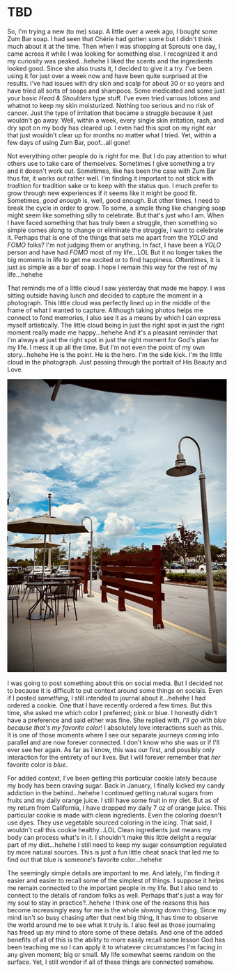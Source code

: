 # TBD

So, I'm trying a new (to me) soap. A little over a week ago, I bought some Zum Bar soap. I had seen that Chérie had gotten some but I didn't think much about it at the time. Then when I was shopping at Sprouts one day, I came across it while I was looking for something else. I recognized it and my curiosity was peaked...hehehe I liked the scents and the ingredients looked good. Since she also trusts it, I decided to give it a try. I've been using it for just over a week now and have been quite surprised at the results. I've had issues with dry skin and scalp for about 30 or so years and have tried all sorts of soaps and shampoos. Some medicated and some just your basic *Head & Shoulders* type stuff. I've even tried various lotions and whatnot to keep my skin moisturized. Nothing too serious and no risk of cancer. Just the type of irritation that became a struggle because it just wouldn't go away. Well, within a week, every single skin irritation, rash, and dry spot on my body has cleared up. I even had this spot on my right ear that just wouldn't clear up for months no matter what I tried. Yet, within a few days of using Zum Bar, poof...all gone!

Not everything other people do is right for me. But I do pay attention to what others use to take care of themselves. Sometimes I give something a try and it doesn't work out. Sometimes, like has been the case with Zum Bar thus far, it works out rather well. I'm finding it important to not stick with *tradition* for tradition sake or to keep with the status quo. I much prefer to grow through new experiences if it seems like it might be good fit. Sometimes, *good enough* is, well, good enough. But other times, I need to break the cycle in order to grow. To some, a simple thing like changing soap might seem like something silly to celebrate. But that's just who I am. When I have faced something that has truly been a struggle, then something so simple comes along to change or eliminate the struggle, I want to celebrate it. Perhaps that is one of the things that sets me apart from the *YOLO* and *FOMO* folks? I'm not judging them or anything. In fact, I have been a *YOLO* person and have had *FOMO* most of my life...LOL But it no longer takes the big moments in life to get me excited or to find happiness. Oftentimes, it is just as simple as a bar of soap. I hope I remain this way for the rest of my life...hehehe

That reminds me of a little cloud I saw yesterday that made me happy. I was sitting outside having lunch and decided to capture the moment in a photograph. This little cloud was perfectly lined up in the middle of the frame of what I wanted to capture. Although taking photos helps me connect to fond memories, I also see it as a means by which I can express myself artistically. The little cloud being in just the right spot in just the right moment really made me happy...hehehe And it's a pleasant reminder that I'm always at just the right spot in just the right moment for God's plan for my life. I mess it up all the time. But I'm not even the point of my own story...hehehe He is the point. He is the hero. I'm the side kick. I'm the little cloud in the photograph. Just passing through the portrait of His Beauty and Love.

![Cafe tables, parking lot, clouds in the sky](./media/IMG_9869.jpeg)

I was going to post something about this on social media. But I decided not to because it is difficult to put context around some things on socials. Even if I posted *something*, I still intended to journal about it...hehehe I had ordered a cookie. One that I have recently ordered a few times. But this time, she asked me which color I preferred; pink or blue. I honestly didn't have a preference and said either was fine. She replied with, *I'll go with blue because that's my favorite color!* I absolutely love interactions such as this. It is one of those moments where I see our separate journeys coming into parallel and are now forever connected. I don't know who she was or if I'll ever see her again. As far as I know, this was our first, and possibly only interaction for the entirety of our lives. But I will forever remember that *her* favorite color is *blue*.

For added context, I've been getting this particular cookie lately because my body has been craving sugar. Back in January, I finally kicked my candy addiction in the behind...hehehe I continued getting natural sugars from fruits and my daily orange juice. I still have some fruit in my diet. But as of my return from California, I have dropped my daily 7 oz of orange juice. This particular cookie is made with clean ingredients. Even the coloring doesn't use dyes. They use vegetable sourced coloring in the icing. That said, I wouldn't call this cookie healthy...LOL Clean ingredients just means my body can process what's in it. I shouldn't make this little delight a regular part of my diet...hehehe I still need to keep my sugar consumption regulated by more natural sources. This is just a fun little cheat snack that led me to find out that blue is someone's favorite color...hehehe

The seemingly simple details are important to me. And lately, I'm finding it easier and easier to recall some of the simplest of things. I suppose it helps me remain connected to the important people in my life. But I also tend to connect to the details of random folks as well. Perhaps that's just a way for my soul to stay in practice?..hehehe I think one of the reasons this has become increasingly easy for me is the whole *slowing* down thing. Since my mind isn't so busy chasing after that next big thing, it has time to observe the world around me to see what it truly is. I also feel as those journaling has freed up my mind to store some of these details. And one of the added benefits of all of this is the ability to more easily recall some lesson God has been teaching me so I can apply it to whatever circumstances I'm facing in any given moment; big or small. My life somewhat seems random on the surface. Yet, I still wonder if all of these things are connected somehow.